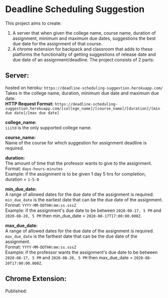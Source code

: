 # Deadline Scheduling Suggestion

This project aims to create:
1. A server that when given the college name, course name, duration of assignment, minimum and maximum due dates, suggestions the best due date for the assignment of that course. 
2. A chrome extension for backpack and classroom that adds to these platforms the functionality of getting suggestions of release date and due date of an assignment/deadline.
The project consists of 2 parts:
## Server: 
hosted on heroku: `https://deadline-scheduling-suggestion.herokuapp.com/`    
Takes in the college name, duration, minimum due date and maximum due date.    
**HTTP Request Format:** `https://deadline-scheduling-suggestion.herokuapp.com/[college_name]/[course_name]/[duration]/[min due date]/[max due date]` 

**college_name:**   
`iiitd` is the only supported college name.   

**course_name:**   
Name of the course for which suggestion for assignment deadline is required.  

**duration:**     
The amount of time that the professor wants to give to the assignment.  
Format: `days-hours-minutes`     
Example: if the assignment is to be given 1 day 5 hrs for completion, duration = `1-5-0`     

**min_due_date:**    
A range of allowed dates for the due date of the assignment is required. `min_due_date` is the earliest date that can be the due date of the assignment.    
Format: `YYYY-MM-DDTHH:mm:ss.sssZ`    
Example: if the assignment's due date to be between `2020-08-17, 5 PM` and `2020-08-20, 5 PM` then min_due_date = `2020-08-17T17:00:00.000Z`.   

**max_due_date:**    
A range of allowed dates for the due date of the assignment is required. `max_due_date` is the farthest date that can be the due date of the assignment.    
Format: `YYYY-MM-DDTHH:mm:ss.sssZ`    
Example: if the professor wants the assignment's due date to be between `2020-08-17, 5 PM` and `2020-08-20, 5 PM` then max_due_date = `2020-08-20T17:00:00.000Z`.   

## Chrome Extension:
Published: 
